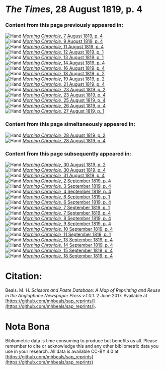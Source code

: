 # *The Times*, 28 August 1819, p. 4  
  
### Content from this page previously appeared in:  
![Hand](http://scissorsandpaste.net/wp-content/uploads/2017/06/smallhandpointer.png) [*Morning Chronicle*, 7 August 1819, p. 4](https://mhbeals.github.io/sap_html/Morning-Chronicle/Morning-Chronicle-7-August-1819-p-4)  
![Hand](http://scissorsandpaste.net/wp-content/uploads/2017/06/smallhandpointer.png) [*Morning Chronicle*, 9 August 1819, p. 4](https://mhbeals.github.io/sap_html/Morning-Chronicle/Morning-Chronicle-9-August-1819-p-4)  
![Hand](http://scissorsandpaste.net/wp-content/uploads/2017/06/smallhandpointer.png) [*Morning Chronicle*, 11 August 1819, p. 4](https://mhbeals.github.io/sap_html/Morning-Chronicle/Morning-Chronicle-11-August-1819-p-4)  
![Hand](http://scissorsandpaste.net/wp-content/uploads/2017/06/smallhandpointer.png) [*Morning Chronicle*, 12 August 1819, p. 1](https://mhbeals.github.io/sap_html/Morning-Chronicle/Morning-Chronicle-12-August-1819-p-1)  
![Hand](http://scissorsandpaste.net/wp-content/uploads/2017/06/smallhandpointer.png) [*Morning Chronicle*, 13 August 1819, p. 1](https://mhbeals.github.io/sap_html/Morning-Chronicle/Morning-Chronicle-13-August-1819-p-1)  
![Hand](http://scissorsandpaste.net/wp-content/uploads/2017/06/smallhandpointer.png) [*Morning Chronicle*, 14 August 1819, p. 4](https://mhbeals.github.io/sap_html/Morning-Chronicle/Morning-Chronicle-14-August-1819-p-4)  
![Hand](http://scissorsandpaste.net/wp-content/uploads/2017/06/smallhandpointer.png) [*Morning Chronicle*, 16 August 1819, p. 4](https://mhbeals.github.io/sap_html/Morning-Chronicle/Morning-Chronicle-16-August-1819-p-4)  
![Hand](http://scissorsandpaste.net/wp-content/uploads/2017/06/smallhandpointer.png) [*Morning Chronicle*, 18 August 1819, p. 2](https://mhbeals.github.io/sap_html/Morning-Chronicle/Morning-Chronicle-18-August-1819-p-2)  
![Hand](http://scissorsandpaste.net/wp-content/uploads/2017/06/smallhandpointer.png) [*Morning Chronicle*, 19 August 1819, p. 2](https://mhbeals.github.io/sap_html/Morning-Chronicle/Morning-Chronicle-19-August-1819-p-2)  
![Hand](http://scissorsandpaste.net/wp-content/uploads/2017/06/smallhandpointer.png) [*Morning Chronicle*, 21 August 1819, p. 4](https://mhbeals.github.io/sap_html/Morning-Chronicle/Morning-Chronicle-21-August-1819-p-4)  
![Hand](http://scissorsandpaste.net/wp-content/uploads/2017/06/smallhandpointer.png) [*Morning Chronicle*, 23 August 1819, p. 2](https://mhbeals.github.io/sap_html/Morning-Chronicle/Morning-Chronicle-23-August-1819-p-2)  
![Hand](http://scissorsandpaste.net/wp-content/uploads/2017/06/smallhandpointer.png) [*Morning Chronicle*, 23 August 1819, p. 4](https://mhbeals.github.io/sap_html/Morning-Chronicle/Morning-Chronicle-23-August-1819-p-4)  
![Hand](http://scissorsandpaste.net/wp-content/uploads/2017/06/smallhandpointer.png) [*Morning Chronicle*, 25 August 1819, p. 4](https://mhbeals.github.io/sap_html/Morning-Chronicle/Morning-Chronicle-25-August-1819-p-4)  
![Hand](http://scissorsandpaste.net/wp-content/uploads/2017/06/smallhandpointer.png) [*Morning Chronicle*, 26 August 1819, p. 4](https://mhbeals.github.io/sap_html/Morning-Chronicle/Morning-Chronicle-26-August-1819-p-4)  
![Hand](http://scissorsandpaste.net/wp-content/uploads/2017/06/smallhandpointer.png) [*Morning Chronicle*, 27 August 1819, p. 1](https://mhbeals.github.io/sap_html/Morning-Chronicle/Morning-Chronicle-27-August-1819-p-1)  
  
### Content from this page simeltaneously appeared in:  
![Hand](http://scissorsandpaste.net/wp-content/uploads/2017/06/smallhandpointer.png) [*Morning Chronicle*, 28 August 1819, p. 2](https://mhbeals.github.io/sap_html/Morning-Chronicle/Morning-Chronicle-28-August-1819-p-2)  
![Hand](http://scissorsandpaste.net/wp-content/uploads/2017/06/smallhandpointer.png) [*Morning Chronicle*, 28 August 1819, p. 4](https://mhbeals.github.io/sap_html/Morning-Chronicle/Morning-Chronicle-28-August-1819-p-4)  
  
### Content from this page subsequently appeared in:  
![Hand](http://scissorsandpaste.net/wp-content/uploads/2017/06/smallhandpointer.png) [*Morning Chronicle*, 30 August 1819, p. 2](https://mhbeals.github.io/sap_html/Morning-Chronicle/Morning-Chronicle-30-August-1819-p-2)  
![Hand](http://scissorsandpaste.net/wp-content/uploads/2017/06/smallhandpointer.png) [*Morning Chronicle*, 30 August 1819, p. 4](https://mhbeals.github.io/sap_html/Morning-Chronicle/Morning-Chronicle-30-August-1819-p-4)  
![Hand](http://scissorsandpaste.net/wp-content/uploads/2017/06/smallhandpointer.png) [*Morning Chronicle*, 31 August 1819, p. 4](https://mhbeals.github.io/sap_html/Morning-Chronicle/Morning-Chronicle-31-August-1819-p-4)  
![Hand](http://scissorsandpaste.net/wp-content/uploads/2017/06/smallhandpointer.png) [*Morning Chronicle*, 2 September 1819, p. 4](https://mhbeals.github.io/sap_html/Morning-Chronicle/Morning-Chronicle-2-September-1819-p-4)  
![Hand](http://scissorsandpaste.net/wp-content/uploads/2017/06/smallhandpointer.png) [*Morning Chronicle*, 3 September 1819, p. 4](https://mhbeals.github.io/sap_html/Morning-Chronicle/Morning-Chronicle-3-September-1819-p-4)  
![Hand](http://scissorsandpaste.net/wp-content/uploads/2017/06/smallhandpointer.png) [*Morning Chronicle*, 4 September 1819, p. 4](https://mhbeals.github.io/sap_html/Morning-Chronicle/Morning-Chronicle-4-September-1819-p-4)  
![Hand](http://scissorsandpaste.net/wp-content/uploads/2017/06/smallhandpointer.png) [*Morning Chronicle*, 6 September 1819, p. 1](https://mhbeals.github.io/sap_html/Morning-Chronicle/Morning-Chronicle-6-September-1819-p-1)  
![Hand](http://scissorsandpaste.net/wp-content/uploads/2017/06/smallhandpointer.png) [*Morning Chronicle*, 6 September 1819, p. 4](https://mhbeals.github.io/sap_html/Morning-Chronicle/Morning-Chronicle-6-September-1819-p-4)  
![Hand](http://scissorsandpaste.net/wp-content/uploads/2017/06/smallhandpointer.png) [*Morning Chronicle*, 7 September 1819, p. 1](https://mhbeals.github.io/sap_html/Morning-Chronicle/Morning-Chronicle-7-September-1819-p-1)  
![Hand](http://scissorsandpaste.net/wp-content/uploads/2017/06/smallhandpointer.png) [*Morning Chronicle*, 7 September 1819, p. 4](https://mhbeals.github.io/sap_html/Morning-Chronicle/Morning-Chronicle-7-September-1819-p-4)  
![Hand](http://scissorsandpaste.net/wp-content/uploads/2017/06/smallhandpointer.png) [*Morning Chronicle*, 8 September 1819, p. 4](https://mhbeals.github.io/sap_html/Morning-Chronicle/Morning-Chronicle-8-September-1819-p-4)  
![Hand](http://scissorsandpaste.net/wp-content/uploads/2017/06/smallhandpointer.png) [*Morning Chronicle*, 9 September 1819, p. 4](https://mhbeals.github.io/sap_html/Morning-Chronicle/Morning-Chronicle-9-September-1819-p-4)  
![Hand](http://scissorsandpaste.net/wp-content/uploads/2017/06/smallhandpointer.png) [*Morning Chronicle*, 10 September 1819, p. 4](https://mhbeals.github.io/sap_html/Morning-Chronicle/Morning-Chronicle-10-September-1819-p-4)  
![Hand](http://scissorsandpaste.net/wp-content/uploads/2017/06/smallhandpointer.png) [*Morning Chronicle*, 11 September 1819, p. 1](https://mhbeals.github.io/sap_html/Morning-Chronicle/Morning-Chronicle-11-September-1819-p-1)  
![Hand](http://scissorsandpaste.net/wp-content/uploads/2017/06/smallhandpointer.png) [*Morning Chronicle*, 13 September 1819, p. 4](https://mhbeals.github.io/sap_html/Morning-Chronicle/Morning-Chronicle-13-September-1819-p-4)  
![Hand](http://scissorsandpaste.net/wp-content/uploads/2017/06/smallhandpointer.png) [*Morning Chronicle*, 14 September 1819, p. 4](https://mhbeals.github.io/sap_html/Morning-Chronicle/Morning-Chronicle-14-September-1819-p-4)  
![Hand](http://scissorsandpaste.net/wp-content/uploads/2017/06/smallhandpointer.png) [*Morning Chronicle*, 15 September 1819, p. 4](https://mhbeals.github.io/sap_html/Morning-Chronicle/Morning-Chronicle-15-September-1819-p-4)  
![Hand](http://scissorsandpaste.net/wp-content/uploads/2017/06/smallhandpointer.png) [*Morning Chronicle*, 18 September 1819, p. 4](https://mhbeals.github.io/sap_html/Morning-Chronicle/Morning-Chronicle-18-September-1819-p-4)  


# Citation: 

Beals. M. H. *Scissors and Paste Database: A Map of Reprinting and Reuse in the Anglophone Newspaper Press v.1.0.1.* 2 June 2017. Available at [https://github.com/mhbeals/sap_reprints/](https://github.com/mhbeals/sap_reprints/). 

# Nota Bona

Bibliometric data is time consuming to produce but benefits us all. Please remember to cite or acknowledge this and any other bibliometric data you use in your research. All data is available CC-BY 4.0 at [https://github.com/mhbeals/sap_reprints](https://github.com/mhbeals/sap_reprints)